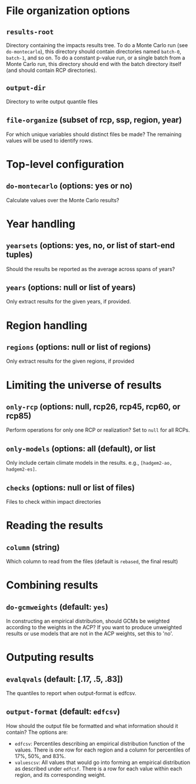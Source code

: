 # File organization options

## `results-root`

Directory containing the impacts results tree.  To do a Monte Carlo
run (see `do-montecarlo`), this directory should contain directories
named `batch-0`, `batch-1`, and so on.  To do a constant p-value run,
or a single batch from a Monte Carlo run, this directory should end
with the batch directory itself (and should contain RCP directories).

## `output-dir`

Directory to write output quantile files

## `file-organize` (subset of rcp, ssp, region, year)

For which unique variables should distinct files be made?  The
remaining values will be used to identify rows.

# Top-level configuration

## `do-montecarlo` (options: yes or no)

Calculate values over the Monte Carlo results?

# Year handling

## `yearsets` (options: yes, no, or list of start-end tuples)

Should the results be reported as the average across spans of years?

## `years` (options: null or list of years)

Only extract results for the given years, if provided.

# Region handling

## `regions` (options: null or list of regions)

Only extract results for the given regions, if provided

# Limiting the universe of results

## `only-rcp` (options: null, rcp26, rcp45, rcp60, or rcp85)

Perform operations for only one RCP or realization?  Set to `null` for all RCPs.

## `only-models` (options: all (default), or list

Only include certain climate models in the results.  e.g., `[hadgem2-ao, hadgem2-es]`.

## `checks` (options: null or list of files)

Files to check within impact directories

# Reading the results

## `column` (string)

Which column to read from the files (default is `rebased`, the final result)

# Combining results

## `do-gcmweights` (default: `yes`)

In constructing an empirical distribution, should GCMs be weighted
according to the weights in the ACP?  If you want to produce
unweighted results or use models that are not in the ACP weights, set
this to 'no'.

# Outputing results

## `evalqvals` (default: [.17, .5, .83])

The quantiles to report when output-format is edfcsv.

## `output-format` (default: `edfcsv`)

How should the output file be formatted and what information should it
contain?  The options are:

* `edfcsv`: Percentiles describing an empirical distribution function
of the values.  There is one row for each region and a column for
percentiles of 17%, 50%, and 83%.
* `valuescsv`: All values that would go into forming an empirical distribution as described under `edfcsf`.  There is a row for each value within each region, and its corresponding weight.

